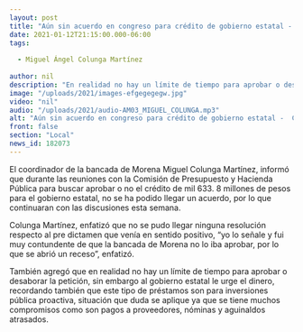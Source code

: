 ```yaml
---
layout: post
title: "Aún sin acuerdo en congreso para crédito de gobierno estatal -  Colunga "
date: 2021-01-12T21:15:00.000-06:00
tags:
  
  - Miguel Ángel Colunga Martínez
  
author: nil
description: "En realidad no hay un límite de tiempo para aprobar o desaborar la petición, sin embargo al gobierno estatal le urge el dinero"
image: "/uploads/2021/images-efgegegegw.jpg"
video: "nil"
audio: "/uploads/2021/audio-AM03_MIGUEL_COLUNGA.mp3"
alt: "Aún sin acuerdo en congreso para crédito de gobierno estatal -  Colunga "
front: false
section: "Local"
news_id: 182073
---
```


El coordinador de la bancada de Morena Miguel Colunga Martínez, informó que durante las reuniones con la Comisión de Presupuesto y Hacienda Pública para buscar aprobar o no el crédito de mil 633. 8 millones de pesos para el gobierno estatal, no se ha podido llegar un acuerdo, por lo que continuaran con las discusiones esta semana.

Colunga Martínez, enfatizó que no se pudo llegar ninguna resolución respecto al pre dictamen que venía en sentido positivo, “yo lo señale y fui muy contundente de que la bancada de Morena no lo iba aprobar, por lo que se abrió un receso”, enfatizó.

También agregó que en realidad no hay un límite de tiempo para aprobar o desaborar la petición, sin embargo al gobierno estatal le urge el dinero, recordando también que este tipo de préstamos son para inversiones pública proactiva, situación que duda se aplique ya que se tiene muchos compromisos como son pagos a proveedores, nóminas y aguinaldos atrasados.   